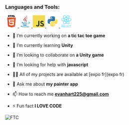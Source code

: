 
<p align="left">
</p>

<h3 align="left">Languages and Tools:</h3>
<p align="left"> <a href="https://www.w3.org/html/" target="_blank" rel="noreferrer"> <img src="https://raw.githubusercontent.com/devicons/devicon/master/icons/html5/html5-original-wordmark.svg" alt="html5" width="40" height="40"/> </a> <a href="https://www.java.com" target="_blank" rel="noreferrer"> <img src="https://raw.githubusercontent.com/devicons/devicon/master/icons/java/java-original.svg" alt="java" width="40" height="40"/> </a> <a href="https://developer.mozilla.org/en-US/docs/Web/JavaScript" target="_blank" rel="noreferrer"> <img src="https://raw.githubusercontent.com/devicons/devicon/master/icons/javascript/javascript-original.svg" alt="javascript" width="40" height="40"/> </a> <a href="https://www.python.org" target="_blank" rel="noreferrer"> <img src="https://raw.githubusercontent.com/devicons/devicon/master/icons/python/python-original.svg" alt="python" width="40" height="40"/> </a> <a href="https://reactjs.org/" target="_blank" rel="noreferrer"> <img src="https://raw.githubusercontent.com/devicons/devicon/master/icons/react/react-original-wordmark.svg" alt="react" width="40" height="40"/> </a> </p>



- 🔭 I’m currently working on **a tic tac toe game**

- 🌱 I’m currently learning **Unity**

- 👯 I’m looking to collaborate on **a Unity game**

- 🤝 I’m looking for help with **javascript**

- 👨‍💻 All of my projects are available at [expo fr](expo fr)

- 💬 Ask me about **my painter app**

- 📫 How to reach me **evanhart225@gmail.com**

- ⚡ Fun fact **I LOVE CODE**


<img src="https://quizizz.com/media/resource/gs/quizizz-media/quizzes/7e0dd051-1e43-4379-af9a-0903268bf763?w=400&h=400" alt="FTC">


